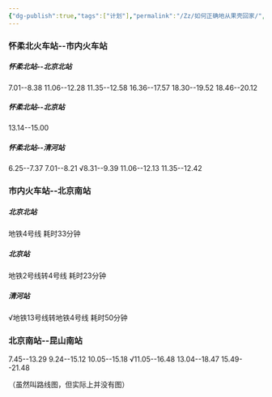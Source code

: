 ```yaml
---
{"dg-publish":true,"tags":["计划"],"permalink":"/Zz/如何正确地从果壳回家/","dgPassFrontmatter":true}
---
```


### 怀柔北火车站--市内火车站
##### 怀柔北站--北京北站
7.01--8.38
11.06--12.28
11.35--12.58
16.36--17.57
18.30--19.52
18.46--20.12
##### 怀柔北站--北京站
13.14--15.00
##### 怀柔北站--清河站
6.25--7.37
7.01--8.21
√8.31--9.39
11.06--12.13
11.35--12.42

### 市内火车站--北京南站
##### 北京北站
地铁4号线 耗时33分钟
##### 北京站
地铁2号线转4号线 耗时23分钟
##### 清河站
√地铁13号线转地铁4号线 耗时50分钟

### 北京南站--昆山南站
7.45--13.29
9.24--15.12
10.05--15.18
√11.05--16.48
13.04--18.47
15.49--21.48

（虽然叫路线图，但实际上并没有图）